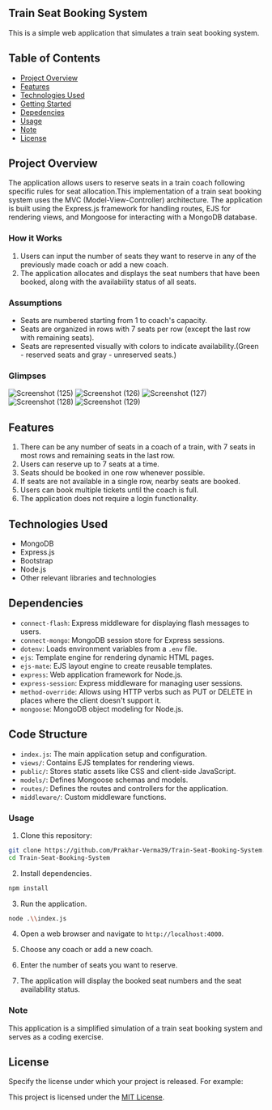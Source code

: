  ## Train Seat Booking System

This is a simple web application that simulates a train seat booking system. 

## Table of Contents

- [Project Overview](#project-overview)
- [Features](#features)
- [Technologies Used](#technologies-used)
- [Getting Started](#getting-started)
- [Depedencies](#depedencies)
- [Usage](#usage)
- [Note](#note)
- [License](#license)

## Project Overview

The application allows users to reserve seats in a train coach following specific rules for seat allocation.This implementation of a train seat booking system uses the MVC (Model-View-Controller) architecture. The application is built using the Express.js framework for handling routes, EJS for rendering views, and Mongoose for interacting with a MongoDB database.

### How it Works

1. Users can input the number of seats they want to reserve in any of the previously made coach or add a new coach.
2. The application allocates and displays the seat numbers that have been booked, along with the availability status of all seats.

### Assumptions

- Seats are numbered starting from 1 to coach's capacity.
- Seats are organized in rows with 7 seats per row (except the last row with remaining seats).
- Seats are represented visually with colors to indicate availability.(Green - reserved seats and gray - unreserved seats.)

### Glimpses

![Screenshot (125)](https://github.com/Prakhar-Verma39/Train-Seat-Booking-System/assets/103757447/ae957f86-b627-4779-af49-0b62c3cb3e52)
![Screenshot (126)](https://github.com/Prakhar-Verma39/Train-Seat-Booking-System/assets/103757447/3235b6a4-568d-4a75-88c0-a09296bf8d37)
![Screenshot (127)](https://github.com/Prakhar-Verma39/Train-Seat-Booking-System/assets/103757447/a2232e64-252c-43f0-a290-e109476e06a0)
![Screenshot (128)](https://github.com/Prakhar-Verma39/Train-Seat-Booking-System/assets/103757447/8a510477-c430-4f8b-9b31-5e7187d88080)
![Screenshot (129)](https://github.com/Prakhar-Verma39/Train-Seat-Booking-System/assets/103757447/48857f71-8a8c-4a4c-8bb7-7714449732cd)

## Features

1. There can be any number of seats in a coach of a train, with 7 seats in most rows and remaining seats in the last row.
2. Users can reserve up to 7 seats at a time.
3. Seats should be booked in one row whenever possible.
4. If seats are not available in a single row, nearby seats are booked.
5. Users can book multiple tickets until the coach is full.
6. The application does not require a login functionality.

## Technologies Used

- MongoDB
- Express.js
- Bootstrap
- Node.js
- Other relevant libraries and technologies

## Dependencies

- `connect-flash`: Express middleware for displaying flash messages to users.
- `connect-mongo`: MongoDB session store for Express sessions.
- `dotenv`: Loads environment variables from a `.env` file.
- `ejs`: Template engine for rendering dynamic HTML pages.
- `ejs-mate`: EJS layout engine to create reusable templates.
- `express`: Web application framework for Node.js.
- `express-session`: Express middleware for managing user sessions.
- `method-override`: Allows using HTTP verbs such as PUT or DELETE in places where the client doesn't support it.
- `mongoose`: MongoDB object modeling for Node.js.

## Code Structure

- `index.js`: The main application setup and configuration.
- `views/`: Contains EJS templates for rendering views.
- `public/`: Stores static assets like CSS and client-side JavaScript.
- `models/`: Defines Mongoose schemas and models.
- `routes/`: Defines the routes and controllers for the application.
- `middleware/`: Custom middleware functions.

### Usage

1. Clone this repository:

```bash
git clone https://github.com/Prakhar-Verma39/Train-Seat-Booking-System.git
cd Train-Seat-Booking-System
```

2. Install dependencies.

```bash
npm install
```

3. Run the application.

```bash
node .\\index.js
```

4. Open a web browser and navigate to `http://localhost:4000`.

5. Choose any coach or add a new coach.

6. Enter the number of seats you want to reserve.

7. The application will display the booked seat numbers and the seat availability status.

### Note

This application is a simplified simulation of a train seat booking system and serves as a coding exercise.

## License

Specify the license under which your project is released. For example:

This project is licensed under the [MIT License](LICENSE).
